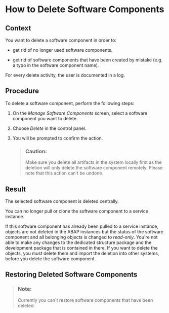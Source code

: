 <!-- loioa982ba36da184788a133df4500b25a08 -->

# How to Delete Software Components



<a name="loioa982ba36da184788a133df4500b25a08__section_j3y_vrj_m3b"/>

## Context

You want to delete a software component in order to:

-   get rid of no longer used software components.

-   get rid of software components that have been created by mistake \(e.g. a typo in the software component name\).


For every delete activity, the user is documented in a log.



<a name="loioa982ba36da184788a133df4500b25a08__section_zzs_dnk_m3b"/>

## Procedure

To delete a software component, perform the following steps:

1.  On the *Manage Software Components* screen, select a software component you want to delete.

2.  Choose *Delete* in the control panel.

3.  You will be prompted to confirm the action.

    > ### Caution:  
    > Make sure you delete all artifacts in the system locally first as the deletion will only delete the software component remotely. Please note that this action can't be undone.




<a name="loioa982ba36da184788a133df4500b25a08__section_i3q_q23_43b"/>

## Result

The selected software component is deleted centrally.

You can no longer pull or clone the software component to a service instance.

If this software component has already been pulled to a service instance, objects are not deleted in the ABAP instances but the status of the software component and all belonging objects is changed to *read-only*. You're not able to make any changes to the dedicated structure package and the development package that is contained in there. If you want to delete the objects, you must delete them and import the deletion into other systems, before you delete the software component.



## Restoring Deleted Software Components

> ### Note:  
> Currently you can't restore software components that have been deleted.

